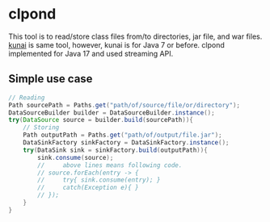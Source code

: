 # clpond

This tool is to read/store class files from/to directories, jar file, and war files.
[kunai](https://github.com/tamada/kunai) is same tool, however, kunai is for Java 7 or before.
clpond implemented for Java 17 and used streaming API.

## Simple use case

```java
// Reading
Path sourcePath = Paths.get("path/of/source/file/or/directory");
DataSourceBuilder builder = DataSourceBuilder.instance();
try(DataSource source = builder.build(sourcePath)){
    // Storing
    Path outputPath = Paths.get("path/of/output/file.jar");
    DataSinkFactory sinkFactory = DataSinkFactory.instance();
    try(DataSink sink = sinkFactory.build(outputPath)){
        sink.consume(source);
        //     above lines means following code.
        // source.forEach(entry -> {
        //     try{ sink.consume(entry); }
        //     catch(Exception e){ }
        // });
    }
}
```
